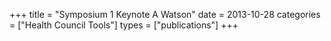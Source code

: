 +++
title = "Symposium 1 Keynote A Watson"
date = 2013-10-28
categories = ["Health Council Tools"]
types = ["publications"]
+++

